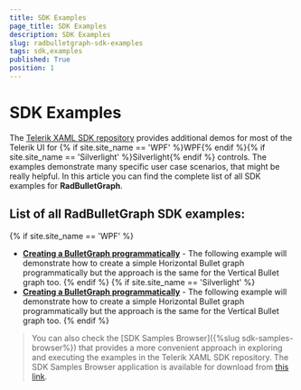 ```yaml
---
title: SDK Examples
page_title: SDK Examples
description: SDK Examples
slug: radbulletgraph-sdk-examples
tags: sdk,examples
published: True
position: 1
---
```


# SDK Examples

The [Telerik XAML SDK repository](https://github.com/telerik/xaml-sdk/tree/master/) provides additional demos for most of the Telerik UI for {% if site.site_name == 'WPF' %}WPF{% endif %}{% if site.site_name == 'Silverlight' %}Silverlight{% endif %} controls. The examples demonstrate many specific user case scenarios, that might be really helpful. In this article you can find the complete list of all SDK examples for __RadBulletGraph__.

## List of all RadBulletGraph SDK examples:

{% if site.site_name == 'WPF' %}

* __[Creating a BulletGraph programmatically](https://github.com/telerik/xaml-sdk/tree/master/BulletGraph/WPF/CreatingABulletGraphProgrammatically)__ - 
The following example will demonstrate how to create a simple Horizontal Bullet graph programmatically but the approach is the same for the Vertical Bullet graph too.
{% endif %}
{% if site.site_name == 'Silverlight' %}
* __[Creating a BulletGraph programmatically](https://github.com/telerik/xaml-sdk/tree/master/BulletGraph/SL/CreatingABulletGraphProgrammatically)__ - 
The following example will demonstrate how to create a simple Horizontal Bullet graph programmatically but the approach is the same for the Vertical Bullet graph too.
{% endif %}

>You can also check the [SDK Samples Browser]({%slug sdk-samples-browser%}) that provides a more convenient approach in exploring and executing the examples in the Telerik XAML SDK repository. The SDK Samples Browser application is available for download from [this link](http://demos.telerik.com/xaml-sdkbrowser/).